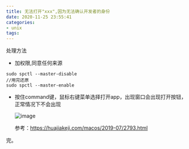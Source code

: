 ```yaml
---
title: 无法打开"xxx",因为无法确认开发者的身份
date: 2020-11-25 23:55:41
categories: 
- unix
tags:
---
```


处理方法

- 加权限,同意任何来源

```
sudo spctl --master-disable
//用完还原
sudo spctl --master-enable
```

- 按住command键，鼠标右键菜单选择打开app，出现窗口会出现打开按钮，正常情况下不会出现

  ![image](https://huajiakeji.com/Content/kindeditor/attached/image/20190725/20190725213552_3966.png)

  参考：https://huajiakeji.com/macos/2019-07/2793.html

完。